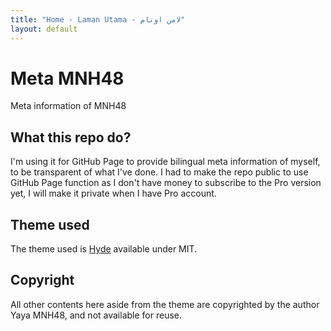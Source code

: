 ```yaml
---
title: "Home - Laman Utama - لامن اوتام"
layout: default
---
```


# Meta MNH48
Meta information of MNH48

## What this repo do?
I'm using it for GitHub Page to provide bilingual meta information of myself, to be transparent of what I've done. I had to make the repo public to use GitHub Page function as I don't have money to subscribe to the Pro version yet, I will make it private when I have Pro account.

## Theme used
The theme used is [Hyde](https://github.com/poole/hyde) available under MIT.

## Copyright
All other contents here aside from the theme are copyrighted by the author Yaya MNH48, and not available for reuse.